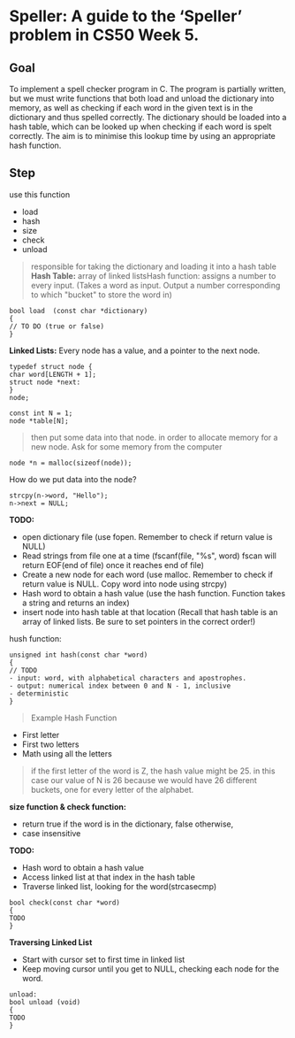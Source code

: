 # Speller: A guide to the ‘Speller’ problem in CS50 Week 5.

## Goal 
To implement a spell checker program in C. 
The program is partially written, but we must write functions that both load and unload the dictionary into memory, as well as checking if each word in the given text is in the dictionary and thus spelled correctly.
The dictionary should be loaded into a hash table, which can be looked up when checking if each word is spelt correctly. The aim is to minimise this lookup time by using an appropriate hash function.

## Step
use this function
- load
- hash
- size
- check
- unload 

> responsible for taking the dictionary and loading it into a hash table
> **Hash Table:** array of linked listsHash function: assigns a number to every input. 
               (Takes a word as input. Output a number corresponding to which "bucket" to store the word in)
```
bool load  (const char *dictionary)
{
// TO DO (true or false)
}
```
**Linked Lists:** Every node has a value, and a pointer to the next node. 
```
typedef struct node {
char word[LENGTH + 1];
struct node *next:
}
node;
```
```
const int N = 1;
node *table[N];
```
> then put some data into that node. in order to allocate memory for a new node. Ask for some memory from the computer
```
node *n = malloc(sizeof(node));
```

How do we put data into the node?
```
strcpy(n->word, "Hello");
n->next = NULL;
```

**TODO:**
- open dictionary file (use fopen. Remember to check if return value is NULL)
- Read strings from file one at a time (fscanf(file, "%s", word) fscan will return EOF(end of file) once it reaches end of file)
- Create a new node for each word (use malloc. Remember to check if return value is NULL. Copy word into node using strcpy)
- Hash word to obtain a hash value (use the hash function. Function takes a string and returns an index)
- insert node into hash table at that location (Recall that hash table is an array of linked lists. Be sure to set pointers in the correct order!)

hush function:
```
unsigned int hash(const char *word)
{
// TODO
- input: word, with alphabetical characters and apostrophes.
- output: numerical index between 0 and N - 1, inclusive
- deterministic
}
```
> Example Hash Function
- First letter
- First two letters
- Math using all the letters

> if the first letter of the word is Z, the hash value might be 25. in this case our value of N is 26 because we would have 26 different buckets, one for every letter of the alphabet. 


**size function & check function:**
- return true if the word is in the dictionary, false otherwise, 
- case insensitive
 
**TODO:**
- Hash word to obtain a hash value
- Access linked list at that index in the hash table
- Traverse linked list, looking for the word(strcasecmp) 
```
bool check(const char *word) 
{
TODO
}
```
**Traversing Linked List**
- Start with cursor set to first time in linked list
- Keep moving cursor until you get to NULL, checking each node for the word. 
```
unload:
bool unload (void)
{
TODO
}
```
